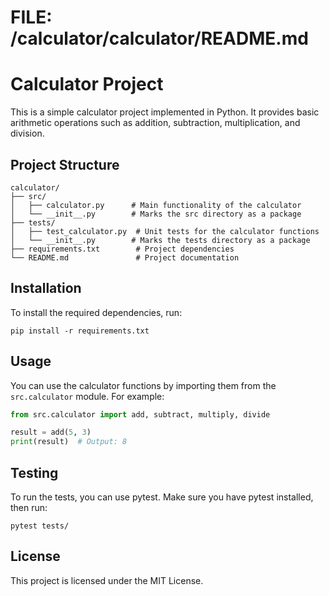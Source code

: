 # FILE: /calculator/calculator/README.md

# Calculator Project

This is a simple calculator project implemented in Python. It provides basic arithmetic operations such as addition, subtraction, multiplication, and division.

## Project Structure

```
calculator/
├── src/
│   ├── calculator.py      # Main functionality of the calculator
│   └── __init__.py        # Marks the src directory as a package
├── tests/
│   ├── test_calculator.py  # Unit tests for the calculator functions
│   └── __init__.py        # Marks the tests directory as a package
├── requirements.txt        # Project dependencies
└── README.md               # Project documentation
```

## Installation

To install the required dependencies, run:

```
pip install -r requirements.txt
```

## Usage

You can use the calculator functions by importing them from the `src.calculator` module. For example:

```python
from src.calculator import add, subtract, multiply, divide

result = add(5, 3)
print(result)  # Output: 8
```

## Testing

To run the tests, you can use pytest. Make sure you have pytest installed, then run:

```
pytest tests/
```

## License

This project is licensed under the MIT License.